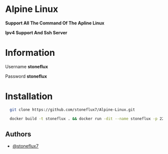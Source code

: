 
# Alpine Linux

**Support All The Command Of The Apline Linux**

**Ipv4 Support And Ssh Server**

# Information

Username  **stoneflux**

Password **stoneflux**

# Installation

```bash
  git clone https://github.com/stoneflux7/Alpine-Linux.git
```

```bash
  docker build -t stoneflux . && docker run -dit --name stoneflux -p 2222:22 stoneflux && ssh stoneflux@host -p 2222 && ssh root@stoneflux -p 2222
```
## Authors

- [@stoneflux7](https://www.github.com/stoneflux7)
